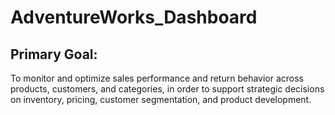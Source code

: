 # AdventureWorks_Dashboard
## Primary Goal:
To monitor and optimize sales performance and return behavior across products, customers, and categories, in order to support strategic decisions on inventory, pricing, customer segmentation, and product development.

